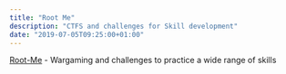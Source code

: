 ```yaml
---
title: "Root Me"
description: "CTFS and challenges for Skill development"
date: "2019-07-05T09:25:00+01:00"
---
```


[Root-Me](https://www.root-me.org) - Wargaming and challenges to practice a wide range of skills